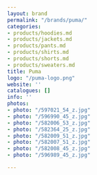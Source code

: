 ```yaml
---
layout: brand
permalink: "/brands/puma/"
categories:
- products/hoodies.md
- products/jackets.md
- products/pants.md
- products/shirts.md
- products/shorts.md
- products/sweaters.md
title: Puma
logo: "/puma-logo.png"
website: ''
catalogues: []
info: ''
photos:
- photo: "/597021_54_z.jpg"
- photo: "/596990_45_z.jpg"
- photo: "/582006_53_z.jpg"
- photo: "/582364_25_z.jpg"
- photo: "/582009_51_z.jpg"
- photo: "/582007_51_z.jpg"
- photo: "/582008_45_z.jpg"
- photo: "/596989_45_z.jpg"

---
```

